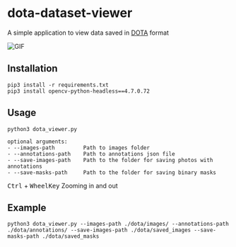 # dota-dataset-viewer

A simple application to view data saved in [DOTA](https://captain-whu.github.io/DOTA/dataset.html) format

![GIF](https://github.com/Skwarson96/dota-dataset-viewer/blob/main/assets/video.gif)

## Installation
``` 
pip3 install -r requirements.txt
pip3 install opencv-python-headless==4.7.0.72 
```

## Usage
```
python3 dota_viewer.py

optional arguments:
- --images-path         Path to images folder
- --annotations-path    Path to annotations json file
- --save-images-path    Path to the folder for saving photos with annotations
- --save-masks-path     Path to the folder for saving binary masks
```
<kbd>Ctrl</kbd> + <kbd>WheelKey</kbd> Zooming in and out

## Example
```
python3 dota_viewer.py --images-path ./dota/images/ --annotations-path ./dota/annotations/ --save-images-path ./dota/saved_images --save-masks-path ./dota/saved_masks
```
